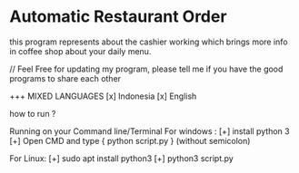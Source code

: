 # Automatic Restaurant Order

this program represents about the cashier working which brings more info in coffee shop about your daily menu.

// Feel Free for updating my program, please tell me if you have the good programs to share each other

+++ MIXED LANGUAGES [x] Indonesia [x] English

how to run ?

Running on your Command line/Terminal For windows : [+] install python 3 [+] Open CMD and type { python script.py } (without semicolon)

For Linux: [+] sudo apt install python3 [+] python3 script.py
